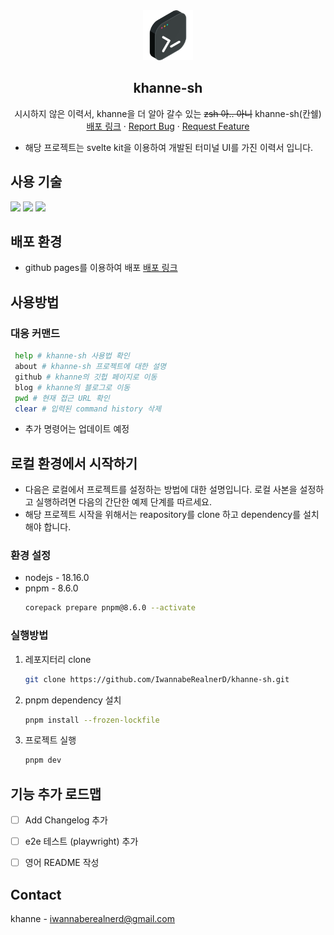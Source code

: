 <div align="center">
  <a href="https://github.com/othneildrew/Best-README-Template">
    <img src="images/original_favicon.png" alt="Logo" width="80" height="80">
  </a>

  <h2 align="center">khanne-sh</h2>

  <p align="center">
    시시하지 않은 이력서, khanne을 더 알아 갈수 있는 <s>zsh 아.. 아니</s> khanne-sh(칸쉘)
    <a href="https://iwannaberealnerd.github.io/khanne-sh/">배포 링크</a>
    ·
    <a href="https://github.com/IwannabeRealnerD/khanne-sh/issues">Report Bug</a>
    ·
    <a href="https://github.com/IwannabeRealnerD/khanne-sh/issues">Request Feature</a>
  </p>
</div>

- 해당 프로젝트는 svelte kit을 이용하여 개발된 터미널 UI를 가진 이력서 입니다.

## 사용 기술
  <img src="https://img.shields.io/badge/svelte-FF3200?style=for-the-badge&logo=svelte&logoColor=white">
  <img src="https://img.shields.io/badge/vite-646CFF?style=for-the-badge&logo=vite&logoColor=white">
  <img src="https://img.shields.io/badge/vitest-6E9F18?style=for-the-badge&logo=vitest&logoColor=white">

## 배포 환경
- github pages를 이용하여 배포 [배포 링크](https://iwannaberealnerd.github.io/khanne-sh/)

## 사용방법
### 대응 커맨드
```sh
 help # khanne-sh 사용법 확인
 about # khanne-sh 프로젝트에 대한 설명
 github # khanne의 깃헙 페이지로 이동
 blog # khanne의 블로그로 이동
 pwd # 현재 접근 URL 확인
 clear # 입력된 command history 삭제
```
- 추가 명령어는 업데이트 예정

## 로컬 환경에서 시작하기
- 다음은 로컬에서 프로젝트를 설정하는 방법에 대한 설명입니다. 로컬 사본을 설정하고 실행하려면 다음의 간단한 예제 단계를 따르세요.
- 해당 프로젝트 시작을 위해서는 reapository를 clone 하고 dependency를 설치해야 합니다.

### 환경 설정
- nodejs - 18.16.0
- pnpm - 8.6.0
  ```sh
  corepack prepare pnpm@8.6.0 --activate
  ```

### 실행방법
1. 레포지터리 clone
   ```sh
   git clone https://github.com/IwannabeRealnerD/khanne-sh.git
   ```
3. pnpm dependency 설치
   ```sh
   pnpm install --frozen-lockfile
   ```
4. 프로젝트 실행
   ```sh
   pnpm dev
   ```

## 기능 추가 로드맵

- [ ] Add Changelog 추가
- [ ] e2e 테스트 (playwright) 추가
- [ ] 영어 README 작성


## Contact
khanne - iwannaberealnerd@gmail.com
